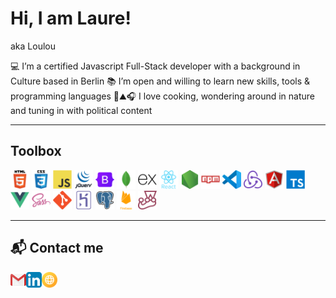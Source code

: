 # Hi, I am Laure!
aka Loulou

💻 I’m a certified Javascript Full-Stack developer with a background in Culture based in Berlin
📚 I’m open and willing to learn new skills, tools & programming languages
🍳⛰️🎧 I love cooking, wondering around in nature and tuning in with political content

---

## Toolbox

<img src="https://github.com/devicons/devicon/blob/master/icons/html5/html5-original-wordmark.svg" width="30" height="30"/> <img src="https://github.com/devicons/devicon/blob/master/icons/css3/css3-original-wordmark.svg" width="30" height="30" /> <img src="https://github.com/devicons/devicon/blob/master/icons/javascript/javascript-original.svg" width="30" height="30" /> <img src="https://github.com/devicons/devicon/blob/master/icons/jquery/jquery-original-wordmark.svg" width="30" height="30" /> <img src="https://github.com/devicons/devicon/blob/master/icons/bootstrap/bootstrap-original.svg" width="30" height="30" /> <img src="https://github.com/devicons/devicon/blob/master/icons/mongodb/mongodb-original.svg" width="30" height="30" /> <img src="https://github.com/devicons/devicon/blob/master/icons/express/express-original.svg" width="30" height="30" /> <img src="https://github.com/devicons/devicon/blob/master/icons/react/react-original-wordmark.svg" width="30" height="30" /> <img src="https://github.com/devicons/devicon/blob/master/icons/nodejs/nodejs-original.svg" width="30" height="30" /> <img src="https://github.com/devicons/devicon/blob/master/icons/npm/npm-original-wordmark.svg" width="30" height="30" /> <img src="https://github.com/devicons/devicon/blob/master/icons/vscode/vscode-original.svg" width="30" height="30" /> <img src="https://github.com/devicons/devicon/blob/master/icons/redux/redux-original.svg" width="30" height="30" /> <img src="https://github.com/devicons/devicon/blob/master/icons/angularjs/angularjs-original.svg" width="30" height="30" /> <img src="https://github.com/devicons/devicon/blob/master/icons/typescript/typescript-plain.svg" width="30" height="30" /> <img src="https://github.com/devicons/devicon/blob/master/icons/vuejs/vuejs-original.svg" width="30" height="30" /> <img src="https://github.com/devicons/devicon/blob/master/icons/sass/sass-original.svg" width="30" height="30" /> <img src="https://github.com/devicons/devicon/blob/master/icons/git/git-original.svg" width="30" height="30" /> <img src="https://github.com/devicons/devicon/blob/master/icons/heroku/heroku-original.svg" width="30" height="30" /> <img src="https://github.com/devicons/devicon/blob/master/icons/postgresql/postgresql-original.svg" width="30" height="30" /> <img src="https://github.com/devicons/devicon/blob/master/icons/firebase/firebase-plain-wordmark.svg" width="30" height="30" /> <img src="https://github.com/devicons/devicon/blob/master/icons/jest/jest-plain.svg" width="30" height="30" /> 

---

## 📬 Contact me

[<img align="left" alt="send me an email" width="25px" src="gmail.svg" />](mailto:laure.lincker@gmail.com@gmail.com)
[<img align="left" alt="linkedin profile" width="25px" src="linkedin.svg" />](https://www.linkedin.com/in/laure-lincker/)
[<img align="left" alt="portfolio" width="25px" src="internet.png" />](https://louloulinck.github.io/portfolio-site-careerfoundry/index.html#home-page)
